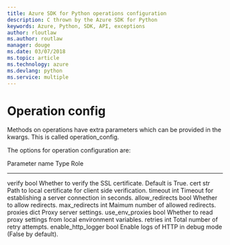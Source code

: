 ```yaml
---
title: Azure SDK for Python operations configuration 
description: C thrown by the Azure SDK for Python
keywords: Azure, Python, SDK, API, exceptions
author: rloutlaw
ms.author: routlaw
manager: douge
ms.date: 03/07/2018
ms.topic: article
ms.technology: azure
ms.devlang: python
ms.service: multiple
---
```


# Operation config 

Methods on operations have extra parameters which can be provided in the
kwargs. This is called operation_config.

The options for operation configuration are:

  Parameter name         Type   Role
  ---------------------- ------ ------------------------------------------------------------------
  verify                 bool   Whether to verify the SSL certificate. Default is True.
  cert                   str    Path to local certificate for client side verification.
  timeout                int    Timeout for establishing a server connection in seconds.
  allow_redirects       bool   Whether to allow redirects.
  max_redirects         int    Maimum number of allowed redirects.
  proxies                dict   Proxy server settings.
  use_env_proxies      bool   Whether to read proxy settings from local environment variables.
  retries                int    Total number of retry attempts.
  enable_http_logger   bool   Enable logs of HTTP in debug mode (False by default).
